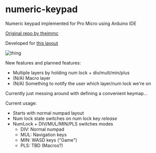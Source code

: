 # numeric-keypad
Numeric keypad implemented for Pro Micro using Arduino IDE

[Original repo by theimmc](https://github.com/theimmc/numeric-keypad)

Developed for [this layout](http://www.keyboard-layout-editor.com/#/gists/6e0ff19db4f3ac36ccb57e5ba46f8258)

![thing](http://kle-render.herokuapp.com/api/6e0ff19db4f3ac36ccb57e5ba46f8258)

New features and planned features:

* Multiple layers by holding num lock + div/mult/min/plus
* (N/A) Macro layer
* (N/A) Something to notify the user which layer/num lock we're on

Currently just messing around with defining a convenient keymap...

Current usage:

* Starts with normal numpad layout
* Num lock state switches on num lock key _release_
* NumLock + DIV/MUL/MIN/PLS switches modes
  * DIV: Normal numpad
  * MUL: Navigation keys
  * MIN: WASD keys ("Game")
  * PLS: TBD (Macros?)

